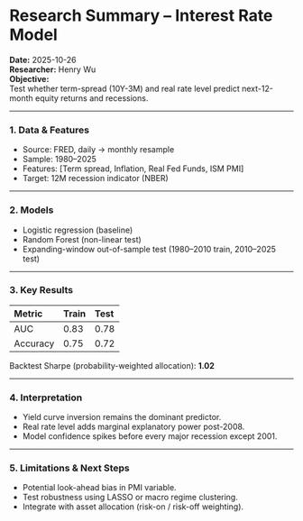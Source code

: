 # Research Summary – Interest Rate Model

**Date:** 2025-10-26  
**Researcher:** Henry Wu  
**Objective:**  
Test whether term-spread (10Y-3M) and real rate level predict next-12-month equity returns and recessions.

---

### 1. Data & Features
- Source: FRED, daily → monthly resample  
- Sample: 1980–2025  
- Features: [Term spread, Inflation, Real Fed Funds, ISM PMI]  
- Target: 12M recession indicator (NBER)

---

### 2. Models
- Logistic regression (baseline)
- Random Forest (non-linear test)
- Expanding-window out-of-sample test (1980–2010 train, 2010–2025 test)

---

### 3. Key Results
| Metric | Train | Test |
|:-------|:------|:-----|
| AUC | 0.83 | 0.78 |
| Accuracy | 0.75 | 0.72 |

Backtest Sharpe (probability-weighted allocation): **1.02**

---

### 4. Interpretation
- Yield curve inversion remains the dominant predictor.
- Real rate level adds marginal explanatory power post-2008.
- Model confidence spikes before every major recession except 2001.

---

### 5. Limitations & Next Steps
- Potential look-ahead bias in PMI variable.
- Test robustness using LASSO or macro regime clustering.
- Integrate with asset allocation (risk-on / risk-off weighting).
